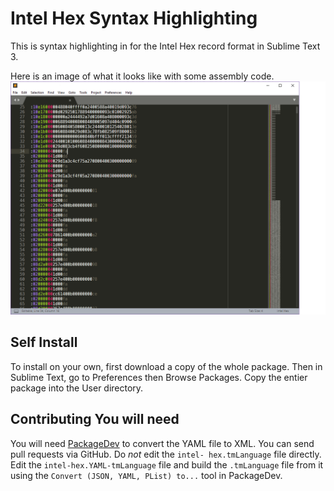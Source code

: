 # Intel Hex Syntax Highlighting
This is syntax highlighting in for the Intel Hex record format in Sublime
Text 3.

Here is an image of what it looks like with some assembly code.
![alt Sample](./example.png)

## Self Install
To install on your own, first download a copy of the whole package. Then in
Sublime Text, go to Preferences then Browse Packages. Copy the entier package
into the User directory.

## Contributing You will need

You will need [PackageDev](https://github.com/SublimeText/PackageDev) to convert
the YAML file to XML. You can send pull requests via GitHub. Do *not* edit the
`intel- hex.tmLanguage` file directly. Edit the `intel-hex.YAML-tmLanguage` file
and build the `.tmLanguage` file from it using the `Convert (JSON, YAML, PList)
to...` tool in PackageDev.
